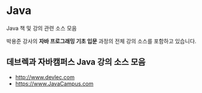 # Java

Java 책 및 강의 관련 소스 모음

박용준 강사의 **자바 프로그래밍 기초 입문** 과정의 전체 강의 소스를 포함하고 있습니다.

## 데브렉과 자바캠퍼스 Java 강의 소스 모음

* http://www.devlec.com
* https://www.JavaCampus.com

